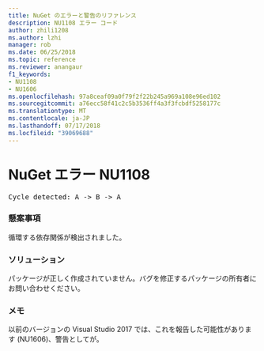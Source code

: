 ```yaml
---
title: NuGet のエラーと警告のリファレンス
description: NU1108 エラー コード
author: zhili1208
ms.author: lzhi
manager: rob
ms.date: 06/25/2018
ms.topic: reference
ms.reviewer: anangaur
f1_keywords:
- NU1108
- NU1606
ms.openlocfilehash: 97a8ceaf09a0f79f2f22b245a969a108e96ed102
ms.sourcegitcommit: a76ecc58f41c2c5b3536ff4a3f3fcbdf5258177c
ms.translationtype: MT
ms.contentlocale: ja-JP
ms.lasthandoff: 07/17/2018
ms.locfileid: "39069688"
---
```

# <a name="nuget-error-nu1108"></a>NuGet エラー NU1108

<pre>Cycle detected: A -> B -> A</pre>

### <a name="issue"></a>懸案事項
循環する依存関係が検出されました。

### <a name="solution"></a>ソリューション
パッケージが正しく作成されていません。バグを修正するパッケージの所有者にお問い合わせください。

### <a name="note"></a>メモ
以前のバージョンの Visual Studio 2017 では、これを報告した可能性があります (NU1606)、警告としてが。
